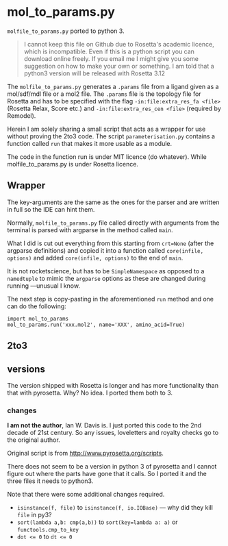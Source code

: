 # mol_to_params.py
`molfile_to_params.py` ported to python 3.

> I cannot keep this file on Github due to Rosetta's academic licence, which is incompatible.
> Even if this is a python script you can download online freely.
> If you email me I might give you some suggestion on how to make your own or something.
> I am told that a python3 version will be released with Rosetta 3.12

The `molfile_to_params.py` generates a `.params` file from a ligand given as a mol/sdf/mdl file or a mol2 file. The `.params` file is the topology file for Rosetta and has to be specified with the flag `-in:file:extra_res_fa <file>` (Rosetta Relax, Score etc.)  and `-in:file:extra_res_cen <file>` (required by Remodel).

Herein I am solely sharing a small script that acts as a wrapper for use without proving the 2to3 code.
The script `parameterisation.py` contains a function called `run` that makes it more usable as a module.

The code in the function run is under MIT licence (do whatever).
While molfile_to_params.py is under Rosetta licence.

## Wrapper
The key-arguments are the same as the ones for the parser and are written in full so the IDE can hint them.

Normally, `molfile_to_params.py` file called directly with arguments from the terminal is parsed with argparse in the method called `main`.

What I did is cut out everything from this starting from `crt=None` (after the argparse definitions)
and copied it into a function called `core(infile, options)` and added `core(infile, options)` to the end of `main`.

It is not rocketscience, but has to be `SimpleNamespace` as opposed to a `namedtuple`
to mimic the `argparse` options as these are changed during running —unusual I know.

The next step is copy-pasting in the aforementioned `run` method and one can do the following:

    import mol_to_params
    mol_to_params.run('xxx.mol2', name='XXX', amino_acid=True)

## 2to3
## versions

The version shipped with Rosetta is longer and has more functionality than that with pyrosetta. Why? No idea.
I ported them both to 3.

### changes
**I am not the author**, Ian W. Davis is. I just ported this code to the 2nd decade of 21st century.
So any issues, loveletters and royalty checks go to the original author.

Original script is from http://www.pyrosetta.org/scripts.

There does not seem to be a version in python 3 of pyrosetta and I cannot figure out where the parts have gone that it calls.
So I ported it and the three files it needs to python3.

Note that there were some additional changes required.

* `isinstance(f, file)` to `isinstance(f, io.IOBase)` &mdash; why did they kill `file` in py3?
* `sort(lambda a,b: cmp(a,b))` to `sort(key=lambda a: a)` or `functools.cmp_to_key`
* `dot <= 0` to `dt <= 0`